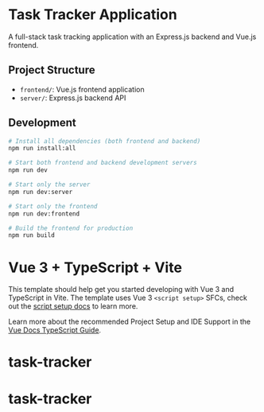 # Task Tracker Application

A full-stack task tracking application with an Express.js backend and Vue.js frontend.

## Project Structure

- `frontend/`: Vue.js frontend application
- `server/`: Express.js backend API

## Development

```bash
# Install all dependencies (both frontend and backend)
npm run install:all

# Start both frontend and backend development servers
npm run dev

# Start only the server
npm run dev:server

# Start only the frontend
npm run dev:frontend

# Build the frontend for production
npm run build
```


# Vue 3 + TypeScript + Vite

This template should help get you started developing with Vue 3 and TypeScript in Vite. The template uses Vue 3 `<script setup>` SFCs, check out the [script setup docs](https://v3.vuejs.org/api/sfc-script-setup.html#sfc-script-setup) to learn more.

Learn more about the recommended Project Setup and IDE Support in the [Vue Docs TypeScript Guide](https://vuejs.org/guide/typescript/overview.html#project-setup).
# task-tracker
# task-tracker
